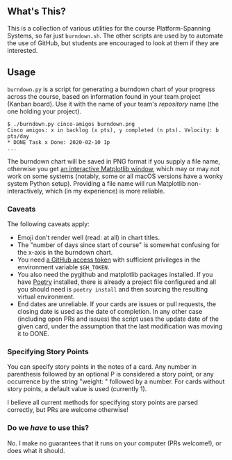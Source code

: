 ## What's This?

This is a collection of various utilities for the course Platform-Spanning
Systems, so far just `burndown.sh`. The other scripts are used by  to automate
the use of GitHub, but students are encouraged to look at them if they are
interested.

## Usage

`burndown.py` is a script for generating a burndown chart of your progress
across the course, based on information found in your team project (Kanban
board). Use it with the name of your team's _repository_ name (the one holding
your project).

```
$ ./burndown.py cinco-amigos burndown.png
Cinco amigos: x in backlog (x pts), y completed (n pts). Velocity: b pts/day
* DONE Task x Done: 2020-02-10 1p
...
```

The burndown chart will be saved in PNG format if you supply a file name,
otherwise you get [an interactive Matplotlib
window](https://matplotlib.org/users/interactive.html), which may or may not
work on some systems (notably, some or all macOS versions have a wonky system
Python setup). Providing a file name will run Matplotlib non-interactively,
which (in my experience) is more reliable.

### Caveats

The following caveats apply:
- Emoji don't render well (read: at all) in chart titles.
- The "number of days since start of course" is somewhat confusing for the
  x-axis in the burndown chart.
- You need [a GitHub access token](https://github.com/settings/tokens) with
  sufficient privileges in the environment variable `$GH_TOKEN`.
- You also need the pygithub and matplotlib packages installed. If you have
  [Poetry](https://python-poetry.org/) installed, there is already a project
  file configured and all you should need is `poetry install` and then sourcing
  the resulting virtual environment.
- End dates are unreliable. If your cards are issues or pull requests, the
  closing date is used as the date of completion. In any other case (including
  open PRs and issues) the script uses the update date of the given card, under
  the assumption that the last modification was moving it to DONE.
  
  
### Specifying Story Points

You can specify story points in the notes of a card. Any number in parenthesis
followed by an optional P is considered a story point, or any occurrence by the
string "weight: " followed by a number. For cards without story points, a
default value is used (currently 1).

I believe all current methods for specifying story points are parsed correctly,
but PRs are welcome otherwise!

### Do we _have_ to use this?

No. I make no guarantees that it runs on your computer (PRs welcome!), or does
what it should.
